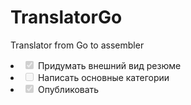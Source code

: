 # TranslatorGo
Translator from Go to assembler

<li class="task-list-item"><input type="checkbox" id="" disabled="" class="task-list-item-checkbox" checked=""> Придумать внешний вид резюме</li>
<li class="task-list-item"><input type="checkbox" id="" disabled="" class="task-list-item-checkbox"> Написать основные категории</li>
<li class="task-list-item"><input type="checkbox" id="" disabled="" class="task-list-item-checkbox" checked=""> Опубликовать</li>
